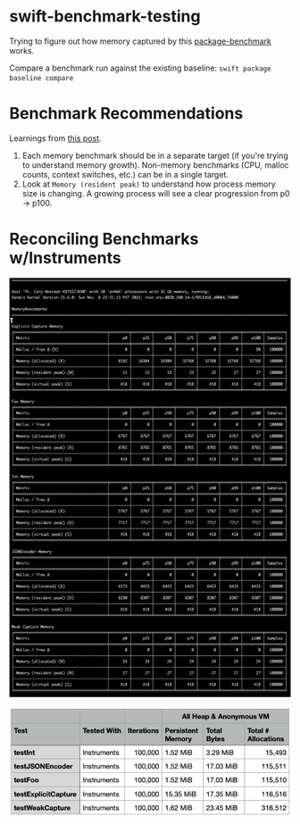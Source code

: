 # swift-benchmark-testing

Trying to figure out how memory captured by this [package-benchmark](https://github.com/ordo-one/package-benchmark/) works.

Compare a benchmark run against the existing baseline: `swift package baseline compare`

# Benchmark Recommendations
Learnings from [this post](https://forums.swift.org/t/benchmark-package-initial-release/60535/40).
1. Each memory benchmark should be in a separate target (if you're trying to understand memory growth). Non-memory benchmarks (CPU, malloc counts, context switches, etc.) can be in a single target.
1. Look at `Memory (resident peak)` to understand how process memory size is changing. A growing process will see a clear progression from p0 -> p100.

# Reconciling Benchmarks w/Instruments
![](img/BaselineFromBenchmarks.png)

![](img/BaselineFromInstruments.png)

